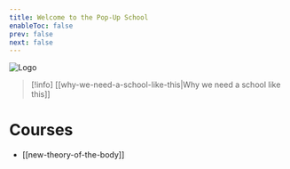 ```yaml
---
title: Welcome to the Pop-Up School
enableToc: false
prev: false
next: false
---
```


<img src="/static/logo.png" alt="Logo" />

> [!info] [[why-we-need-a-school-like-this|Why we need a school like this]]


# Courses

- [[new-theory-of-the-body]]
